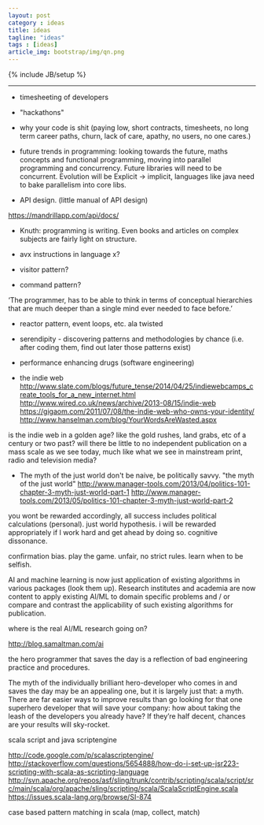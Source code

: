 ```yaml
---
layout: post
category : ideas
title: ideas
tagline: "ideas"
tags : [ideas]
article_img: bootstrap/img/qn.png
---
```

{% include JB/setup %}








-----------------------------------


 * timesheeting of developers
 * "hackathons"
 * why your code is shit (paying low, short contracts, timesheets, no long term career paths, churn, lack of care, apathy, no users, no one cares.)

 * future trends in programming: looking towards the future, maths concepts and functional programming, moving into parallel programming and concurrency. Future libraries will need to be concurrent. Evolution will be Explicit -> implicit, languages like java need to bake parallelism into core libs. 



 * API design. (little manual of API design)
 
 https://mandrillapp.com/api/docs/
 
 * Knuth: programming is writing. Even books and articles on complex subjects are fairly light on structure.
 
 * avx instructions in language x?
 * visitor pattern?
 * command pattern?

‘The programmer, has to be able to think in terms of conceptual hierarchies that are much deeper than a single mind ever needed to face before.’

 * reactor pattern, event loops, etc. ala twisted 
 
 * serendipity - discovering patterns and methodologies by chance (i.e. after coding them, find out later those patterns exist)
 
 * performance enhancing drugs (software engineering)
 
 
 
 * the indie web
 http://www.slate.com/blogs/future_tense/2014/04/25/indiewebcamps_create_tools_for_a_new_internet.html
 http://www.wired.co.uk/news/archive/2013-08/15/indie-web
 https://gigaom.com/2011/07/08/the-indie-web-who-owns-your-identity/
 http://www.hanselman.com/blog/YourWordsAreWasted.aspx

 is the indie web in a golden age?
 like the gold rushes, land grabs, etc of a century or two past?
 will there be little to no independent publication on a mass scale as we see today, much like what we see in mainstream print, radio and television media? 
 
 
 
 * The myth of the just world
don't be naive, be politically savvy. "the myth of the just world"
http://www.manager-tools.com/2013/04/politics-101-chapter-3-myth-just-world-part-1
http://www.manager-tools.com/2013/05/politics-101-chapter-3-myth-just-world-part-2
 
you wont be rewarded accordingly, all success includes political calculations (personal). 
just world hypothesis.
i will be rewarded appropriately if I work hard and get ahead by doing so. cognitive dissonance.

confirmation bias.
play the game. unfair, no strict rules.
learn when to be selfish.
 
 
 
 
 
 
 
AI and machine learning is now just application of existing algorithms in various packages (look them up). Research institutes and academia are now content to apply existing AI/ML to domain specific problems and / or compare and contrast the applicability of such existing algorithms for publication.

where is the real AI/ML research going on?

http://blog.samaltman.com/ai






the hero programmer that saves the day is a reflection of bad engineering practice and procedures.

The myth of the individually brilliant hero-developer who comes in and saves the day may be an appealing one, but it is largely just that: a myth. There are far easier ways to improve results than go looking for that one superhero developer that will save your company: how about taking the leash of the developers you already have? If they’re half decent, chances are your results will sky-rocket.






scala script and java scriptengine

http://code.google.com/p/scalascriptengine/
http://stackoverflow.com/questions/5654888/how-do-i-set-up-jsr223-scripting-with-scala-as-scripting-language
http://svn.apache.org/repos/asf/sling/trunk/contrib/scripting/scala/script/src/main/scala/org/apache/sling/scripting/scala/ScalaScriptEngine.scala
https://issues.scala-lang.org/browse/SI-874




case based pattern matching in scala (map, collect, match)
 